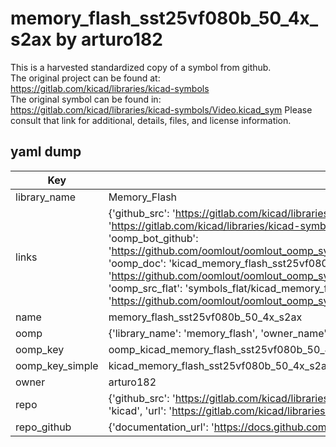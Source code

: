 # memory_flash_sst25vf080b_50_4x_s2ax by arturo182  
This is a harvested standardized copy of a symbol from github.  
The original project can be found at:  
https://gitlab.com/kicad/libraries/kicad-symbols  
The original symbol can be found in:
https://gitlab.com/kicad/libraries/kicad-symbols/Video.kicad_sym
Please consult that link for additional, details, files, and license information.  
## yaml dump  
| Key | Value |  
| --- | --- |  
| library_name | Memory_Flash |  
| links | {'github_src': 'https://gitlab.com/kicad/libraries/kicad-symbols/Video.kicad_sym', 'github_src_repo': 'https://gitlab.com/kicad/libraries/kicad-symbols', 'oomp_bot': 'kicad_memory_flash_sst25vf080b_50_4x_s2ax/working', 'oomp_bot_github': 'https://github.com/oomlout/oomlout_oomp_symbol_bot/tree/main/kicad_memory_flash_sst25vf080b_50_4x_s2ax/working', 'oomp_doc': 'kicad_memory_flash_sst25vf080b_50_4x_s2ax/working', 'oomp_doc_github': 'https://github.com/oomlout/oomlout_oomp_symbol_doc/tree/main/kicad_memory_flash_sst25vf080b_50_4x_s2ax/working', 'oomp_src_flat': 'symbols_flat/kicad_memory_flash_sst25vf080b_50_4x_s2ax/working', 'oomp_src_flat_github': 'https://github.com/oomlout/oomlout_oomp_symbol_src/tree/main/kicad_memory_flash_sst25vf080b_50_4x_s2ax/working'} |  
| name | memory_flash_sst25vf080b_50_4x_s2ax |  
| oomp | {'library_name': 'memory_flash', 'owner_name': 'kicad', 'symbol_name': 'memory_flash_sst25vf080b_50_4x_s2ax'} |  
| oomp_key | oomp_kicad_memory_flash_sst25vf080b_50_4x_s2ax |  
| oomp_key_simple | kicad_memory_flash_sst25vf080b_50_4x_s2ax |  
| owner | arturo182 |  
| repo | {'github_src': 'https://gitlab.com/kicad/libraries/kicad-symbols/Video.kicad_sym', 'name': 'libraries/kicad-symbols', 'owner': 'kicad', 'url': 'https://gitlab.com/kicad/libraries/kicad-symbols'} |  
| repo_github | {'documentation_url': 'https://docs.github.com/rest/repos/repos#get-a-repository', 'message': 'Not Found'} |  

